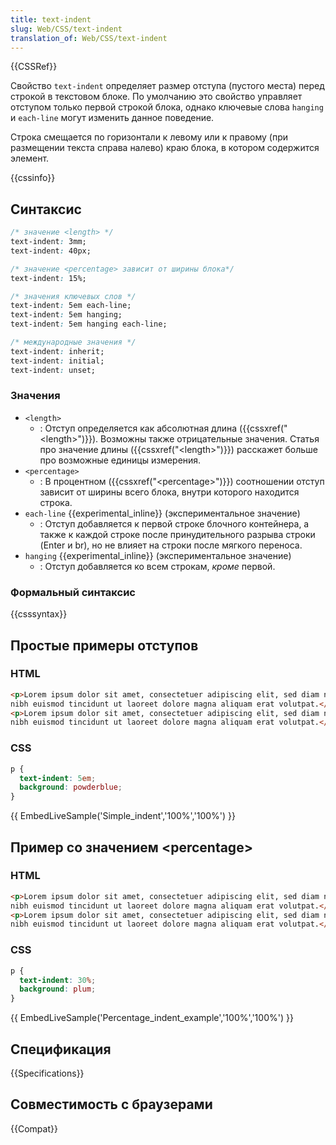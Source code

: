 ```yaml
---
title: text-indent
slug: Web/CSS/text-indent
translation_of: Web/CSS/text-indent
---
```


{{CSSRef}}

Свойство `text-indent` определяет размер отступа (пустого места) перед строкой в текстовом блоке. По умолчанию это свойство управляет отступом только первой строкой блока, однако ключевые слова `hanging` и `each-line` могут изменить данное поведение.

Строка смещается по горизонтали к левому или к правому (при размещении текста справа налево) краю блока, в котором содержится элемент.

{{cssinfo}}

## Синтаксис

```css
/* значение <length> */
text-indent: 3mm;
text-indent: 40px;

/* значение <percentage> зависит от ширины блока*/
text-indent: 15%;

/* значения ключевых слов */
text-indent: 5em each-line;
text-indent: 5em hanging;
text-indent: 5em hanging each-line;

/* международные значения */
text-indent: inherit;
text-indent: initial;
text-indent: unset;
```

### Значения

- `<length>`
  - : Отступ определяется как абсолютная длина ({{cssxref("&lt;length&gt;")}}). Возможны также отрицательные значения. Статья про значение длины ({{cssxref("&lt;length&gt;")}}) расскажет больше про возможные единицы измерения.
- `<percentage>`
  - : В процентном ({{cssxref("&lt;percentage&gt;")}}) соотношении отступ зависит от ширины всего блока, внутри которого находится строка.
- `each-line` {{experimental_inline}} (экспериментальное значение)
  - : Отступ добавляется к первой строке блочного контейнера, а также к каждой строке после принудительного разрыва строки (Enter и br), но не влияет на строки после мягкого переноса.
- `hanging` {{experimental_inline}} (экспериментальное значение)
  - : Отступ добавляется ко всем строкам, _кроме_ первой.

### Формальный синтаксис

{{csssyntax}}

## Простые примеры отступов

### HTML

```html
<p>Lorem ipsum dolor sit amet, consectetuer adipiscing elit, sed diam nonummy
nibh euismod tincidunt ut laoreet dolore magna aliquam erat volutpat.</p>
<p>Lorem ipsum dolor sit amet, consectetuer adipiscing elit, sed diam nonummy
nibh euismod tincidunt ut laoreet dolore magna aliquam erat volutpat.</p>
```

### CSS

```css
p {
  text-indent: 5em;
  background: powderblue;
}
```

{{ EmbedLiveSample('Simple_indent','100%','100%') }}

## Пример со значением \<percentage>

### HTML

```html
<p>Lorem ipsum dolor sit amet, consectetuer adipiscing elit, sed diam nonummy
nibh euismod tincidunt ut laoreet dolore magna aliquam erat volutpat.</p>
<p>Lorem ipsum dolor sit amet, consectetuer adipiscing elit, sed diam nonummy
nibh euismod tincidunt ut laoreet dolore magna aliquam erat volutpat.</p>
```

### CSS

```css
p {
  text-indent: 30%;
  background: plum;
}
```

{{ EmbedLiveSample('Percentage_indent_example','100%','100%') }}

## Спецификация

{{Specifications}}

## Совместимость с браузерами

{{Compat}}
